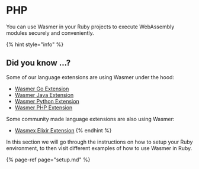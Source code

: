 # PHP

You can use Wasmer in your Ruby projects to execute WebAssembly
modules securely and conveniently.

{% hint style="info" %}
## Did you know ...?

Some of our language extensions are using Wasmer under the hood:

* [Wasmer Go Extension](https://github.com/wasmerio/wasmer-go)
* [Wasmer Java Extension](https://github.com/wasmerio/wasmer-java)
* [Wasmer Python Extension](https://github.com/wasmerio/wasmer-python)
* [Wasmer PHP Extension](https://github.com/wasmerio/wasmer-php)

Some community made language extensions are also using Wasmer:

* [Wasmex Elixir Extension](https://github.com/tessi/wasmex)
{% endhint %}

In this section we will go through the instructions on how to setup your Ruby environment, to then visit different examples of how to use Wasmer in Ruby.

{% page-ref page="setup.md" %}

